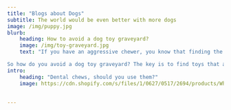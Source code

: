 ```yaml
---
title: "Blogs about Dogs"
subtitle: The world would be even better with more dogs
image: /img/puppy.jpg
blurb:
    heading: How to avoid a dog toy graveyard?
    image: /img/toy-graveyard.jpg
    text: "If you have an aggressive chewer, you know that finding the right toys can be a challenge. It seems like as soon as you buy a new toy, it ends up in the dog toy graveyard.

So how do you avoid a dog toy graveyard? The key is to find toys that are durable and designed for aggressive chewers. These toys are generally  made of tougher materials like rubber or nylon. And they often have a reinforced design that can stand up to some serious chewing. If you want to go for a soft toy, try get one without stuffing, strong fabric, and double stitching at all of the seams."
intro:
    heading: "Dental chews, should you use them?"
    image: https://cdn.shopify.com/s/files/1/0627/0517/2694/products/WhimzeesPuppyXS-SmDentalChews2_900x.jpg?v=1649748008g
    
    
---
```


